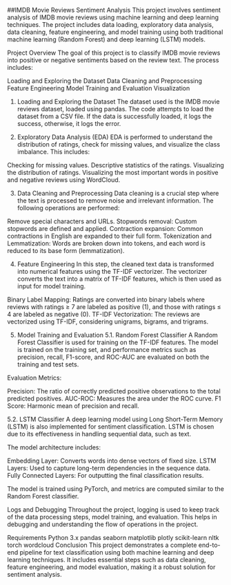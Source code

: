 ##IMDB Movie Reviews Sentiment Analysis
This project involves sentiment analysis of IMDB movie reviews using machine learning and deep learning techniques. The project includes data loading, exploratory data analysis, data cleaning, feature engineering, and model training using both traditional machine learning (Random Forest) and deep learning (LSTM) models.

Project Overview
The goal of this project is to classify IMDB movie reviews into positive or negative sentiments based on the review text. The process includes:

Loading and Exploring the Dataset
Data Cleaning and Preprocessing
Feature Engineering
Model Training and Evaluation
Visualization
1. Loading and Exploring the Dataset
The dataset used is the IMDB movie reviews dataset, loaded using pandas. The code attempts to load the dataset from a CSV file. If the data is successfully loaded, it logs the success, otherwise, it logs the error.

2. Exploratory Data Analysis (EDA)
EDA is performed to understand the distribution of ratings, check for missing values, and visualize the class imbalance. This includes:

Checking for missing values.
Descriptive statistics of the ratings.
Visualizing the distribution of ratings.
Visualizing the most important words in positive and negative reviews using WordCloud.

3. Data Cleaning and Preprocessing
Data cleaning is a crucial step where the text is processed to remove noise and irrelevant information. The following operations are performed:

Remove special characters and URLs.
Stopwords removal: Custom stopwords are defined and applied.
Contraction expansion: Common contractions in English are expanded to their full form.
Tokenization and Lemmatization: Words are broken down into tokens, and each word is reduced to its base form (lemmatization).

4. Feature Engineering
In this step, the cleaned text data is transformed into numerical features using the TF-IDF vectorizer. The vectorizer converts the text into a matrix of TF-IDF features, which is then used as input for model training.

Binary Label Mapping: Ratings are converted into binary labels where reviews with ratings ≥ 7 are labeled as positive (1), and those with ratings ≤ 4 are labeled as negative (0).
TF-IDF Vectorization: The reviews are vectorized using TF-IDF, considering unigrams, bigrams, and trigrams.

5. Model Training and Evaluation
5.1. Random Forest Classifier
A Random Forest Classifier is used for training on the TF-IDF features. The model is trained on the training set, and performance metrics such as precision, recall, F1-score, and ROC-AUC are evaluated on both the training and test sets.


Evaluation Metrics:

Precision: The ratio of correctly predicted positive observations to the total predicted positives.
AUC-ROC: Measures the area under the ROC curve.
F1 Score: Harmonic mean of precision and recall.

5.2. LSTM Classifier
A deep learning model using Long Short-Term Memory (LSTM) is also implemented for sentiment classification. LSTM is chosen due to its effectiveness in handling sequential data, such as text.

The model architecture includes:

Embedding Layer: Converts words into dense vectors of fixed size.
LSTM Layers: Used to capture long-term dependencies in the sequence data.
Fully Connected Layers: For outputting the final classification results.

The model is trained using PyTorch, and metrics are computed similar to the Random Forest classifier.

Logs and Debugging
Throughout the project, logging is used to keep track of the data processing steps, model training, and evaluation. This helps in debugging and understanding the flow of operations in the project.


Requirements
Python 3.x
pandas
seaborn
matplotlib
plotly
scikit-learn
nltk
torch
wordcloud
Conclusion
This project demonstrates a complete end-to-end pipeline for text classification using both machine learning and deep learning techniques. It includes essential steps such as data cleaning, feature engineering, and model evaluation, making it a robust solution for sentiment analysis.


